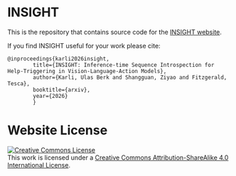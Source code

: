 # INSIGHT

This is the repository that contains source code for the [INSIGHT website](https://ulaskarli.github.io/insight-vla.github.io/).

If you find INSIGHT useful for your work please cite:
```
@inproceedings{karli2026insight,
        title={INSIGHT: Inference-time Sequence Introspection for Help-Triggering in Vision-Language-Action Models},
        author={Karli, Ulas Berk and Shangguan, Ziyao and Fitzgerald, Tesca},
        booktitle={arxiv},
        year={2026}
        }
```

# Website License
<a rel="license" href="http://creativecommons.org/licenses/by-sa/4.0/"><img alt="Creative Commons License" style="border-width:0" src="https://i.creativecommons.org/l/by-sa/4.0/88x31.png" /></a><br />This work is licensed under a <a rel="license" href="http://creativecommons.org/licenses/by-sa/4.0/">Creative Commons Attribution-ShareAlike 4.0 International License</a>.
